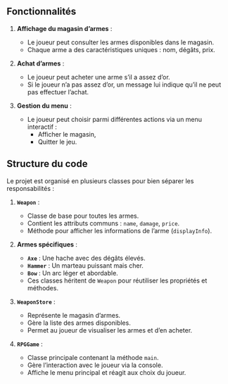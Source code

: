 ## Fonctionnalités

1. **Affichage du magasin d’armes** :
   - Le joueur peut consulter les armes disponibles dans le magasin.
   - Chaque arme a des caractéristiques uniques : nom, dégâts, prix.

2. **Achat d’armes** :
   - Le joueur peut acheter une arme s’il a assez d’or.
   - Si le joueur n’a pas assez d’or, un message lui indique qu’il ne peut pas effectuer l’achat.

3. **Gestion du menu** :
   - Le joueur peut choisir parmi différentes actions via un menu interactif :
     - Afficher le magasin,
     - Quitter le jeu.

## Structure du code

Le projet est organisé en plusieurs classes pour bien séparer les responsabilités :

1. **`Weapon`** :
   - Classe de base pour toutes les armes.
   - Contient les attributs communs : `name`, `damage`, `price`.
   - Méthode pour afficher les informations de l’arme (`displayInfo`).

2. **Armes spécifiques** :
   - **`Axe`** : Une hache avec des dégâts élevés.
   - **`Hammer`** : Un marteau puissant mais cher.
   - **`Bow`** : Un arc léger et abordable.
   - Ces classes héritent de `Weapon` pour réutiliser les propriétés et méthodes.

3. **`WeaponStore`** :
   - Représente le magasin d’armes.
   - Gère la liste des armes disponibles.
   - Permet au joueur de visualiser les armes et d’en acheter.

4. **`RPGGame`** :
   - Classe principale contenant la méthode `main`.
   - Gère l’interaction avec le joueur via la console.
   - Affiche le menu principal et réagit aux choix du joueur.
